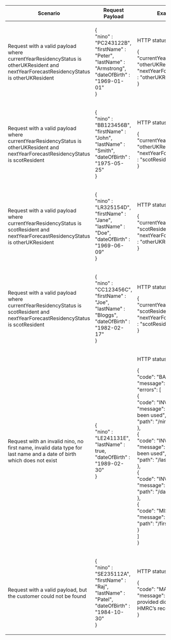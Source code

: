 <table>
    <col width="25%">
    <col width="35%">
    <col width="40%">
    <thead>
        <tr>
            <th>Scenario</th>
            <th>Request Payload</th>
            <th>Example Response</th>
        </tr>
    </thead>
    <tbody>
        <tr>
            <td><p>Request with a valid payload where currentYearResidencyStatus is otherUKResident and nextYearForecastResidencyStatus is otherUKResident</p></td>
            <td>
                <p class ="code--block"> {<br>
                                           "nino" : "PC243122B",<br>
                                           "firstName" : "Peter",<br>
                                           "lastName" : "Armstrong",<br>
                                           "dateOfBirth" : "1969-01-01"<br>
                                         }
                </p>
            </td>
            <td><p>HTTP status: <code class="code--slim">200 (Ok)</code></p>
                <p class="code--block">
                    {<br>
                      "currentYearResidencyStatus" : "otherUKResident",<br>
                      "nextYearForecastResidencyStatus" : "otherUKResident"<br>
                    }
                </p>
            </td>
        </tr>
        <tr>
            <td><p>Request with a valid payload where currentYearResidencyStatus is otherUKResident and nextYearForecastResidencyStatus is scotResident</p></td>
            <td>
                <p class ="code--block"> {<br>
                                           "nino" : "BB123456B",<br>
                                           "firstName" : "John",<br>
                                           "lastName" : "Smith",<br>
                                           "dateOfBirth" : "1975-05-25"<br>
                                         }
                </p>
            </td>
            <td><p>HTTP status: <code class="code--slim">200 (Ok)</code></p>
                <p class="code--block">
                    {<br>
                      "currentYearResidencyStatus" : "otherUKResident",<br>
                      "nextYearForecastResidencyStatus" : "scotResident"<br>
                    }
                </p>
            </td>
        </tr>
        <tr>
            <td><p>Request with a valid payload where currentYearResidencyStatus is scotResident and nextYearForecastResidencyStatus is otherUKResident</p></td>
            <td>
                <p class ="code--block"> {<br>
                                           "nino" : "LR325154D",<br>
                                           "firstName" : "Jane",<br>
                                           "lastName" : "Doe",<br>
                                           "dateOfBirth" : "1969-06-09"<br>
                                         }
                </p>
            </td>
            <td><p>HTTP status: <code class="code--slim">200 (Ok)</code></p>
                <p class="code--block">
                    {<br>
                      "currentYearResidencyStatus" : "scotResident",<br>
                      "nextYearForecastResidencyStatus" : "otherUKResident"<br>
                    }
                </p>
            </td>
        </tr>
        <tr>
            <td><p>Request with a valid payload where currentYearResidencyStatus is scotResident and nextYearForecastResidencyStatus is scotResident</p></td>
            <td>
                <p class ="code--block"> {<br>
                                           "nino" : "CC123456C",<br>
                                           "firstName" : "Joe",<br>
                                           "lastName" : "Bloggs",<br>
                                           "dateOfBirth" : "1982-02-17"<br>
                                         }
                </p>
            </td>
            <td><p>HTTP status: <code class="code--slim">200 (Ok)</code></p>
                <p class="code--block">
                    {<br>
                      "currentYearResidencyStatus" : "scotResident",<br>
                      "nextYearForecastResidencyStatus" : "scotResident"<br>
                    }
                </p>
            </td>
        </tr>
        <tr>
             <td><p>Request with an invalid nino, no first name, invalid data type for last name and a date of birth which does not exist</p></td>
             <td>
                 <p class ="code--block"> {<br>
                                            "nino" : "LE241131E",<br>
                                             "lastName" : true,<br>
                                             "dateOfBirth" : "1989-02-30"<br>
                                          }
                 </p>
             </td>
             <td><p>HTTP status: <code class="code--slim">400 (Bad Request)</code></p>
                 <p class ="code--block"> {<br>
                                             "code": "BAD_REQUEST",<br>
                                             "message": "Bad Request"<br>
                                             "errors": [<br>
                                             {<br>
                                                   "code": "INVALID_FORMAT",<br>
                                                   "message": "Invalid format has been used",<br>
                                                   "path": "/nino"<br>
                                                 },<br>
                                                 {<br>
                                                   "code": "INVALID_DATA_TYPE",<br>
                                                   "message": "Invalid data type has been used",<br>
                                                   "path": "/lastName"<br>
                                                 },<br>
                                                 {<br>
                                                   "code": "INVALID_DATE",<br>
                                                   "message": "Date is invalid",<br>
                                                   "path": "/dateOfBirth"<br>
                                                 },<br>
                                                 {<br>
                                                   "code": "MISSING_FIELD",<br>
                                                   "message": "This field is required",<br>
                                                   "path": "/firstName"<br>
                                                 }<br>
                                             ]<br>
                                          }
                 </p>
             </td>
        </tr>
        <tr>
            <td><p>Request with a valid payload, but the customer could not be found</p></td>
            <td>
                <p class ="code--block"> {<br>
                                                 "nino" : "SE235112A",<br>
                                                 "firstName" : "Raj",<br>
                                                 "lastName" : "Patel",<br>
                                                 "dateOfBirth" : "1984-10-30"<br>
                                              }
                </p>
            </td>
            <td><p>HTTP status: <code class="code--slim">403 (Forbidden)</code></p>
                <p class ="code--block"> {<br>
                                               "code": "MATCHING_FAILED",<br>
                                               "message": "The individual's details provided did not match with HMRC’s records."<br>
                                             }
                </p>
            </td>
        </tr>
	</tbody>
</table>